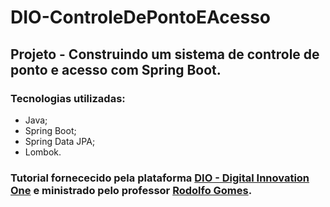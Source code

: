 # DIO-ControleDePontoEAcesso

## Projeto - Construindo um sistema de controle de ponto e acesso com Spring Boot.

### Tecnologias utilizadas: 
- Java;
- Spring Boot;
- Spring Data JPA;
- Lombok.

### Tutorial fornececido pela plataforma [DIO - Digital Innovation One](https://web.digitalinnovation.one/) e ministrado pelo professor [Rodolfo Gomes](https://www.linkedin.com/in/rodolfo-gomes%F0%9F%91%A8%F0%9F%8F%BC%E2%80%8D%F0%9F%92%BB-90497b75/).
